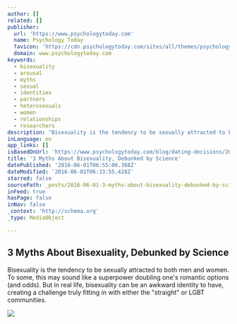 ```yaml
---
author: []
related: []
publisher:
  url: 'https://www.psychologytoday.com'
  name: Psychology Today
  favicon: 'https://cdn.psychologytoday.com/sites/all/themes/psychologytoday/img/touch-icons/favicon.ico'
  domain: www.psychologytoday.com
keywords:
  - bisexuality
  - arousal
  - myths
  - sexual
  - identities
  - partners
  - heterosexuals
  - women
  - relationships
  - researchers
description: "Bisexuality is the tendency to be sexually attracted to both men and women. To some, this may sound like a superpower doubling one's romantic options (and odds). But in real life, bisexuality can be an awkward identity to have, creating a challenge truly fitting in with either the \"straight\" or LGBT communities."
inLanguage: en
app_links: []
isBasedOnUrl: 'https://www.psychologytoday.com/blog/dating-decisions/201405/3-myths-about-bisexuality-debunked-science'
title: '3 Myths About Bisexuality, Debunked by Science'
datePublished: '2016-06-01T06:55:06.368Z'
dateModified: '2016-06-01T06:33:55.428Z'
starred: false
sourcePath: _posts/2016-06-01-3-myths-about-bisexuality-debunked-by-science.md
inFeed: true
hasPage: false
inNav: false
_context: 'http://schema.org'
_type: MediaObject

---
```

<article style=""><h1>3 Myths About Bisexuality, Debunked by Science</h1><p>Bisexuality is the tendency to be sexually attracted to both men and women. To some, this may sound like a superpower doubling one's romantic options (and odds). But in real life, bisexuality can be an awkward identity to have, creating a challenge truly fitting in with either the "straight" or LGBT communities.</p><img src="https://cdn.psychologytoday.com/sites/default/files/styles/image-article_inline_full/public/field_blog_entry_teaser_image/shutterstock_118395199_0.jpg?itok=75JGiUdc" /></article>